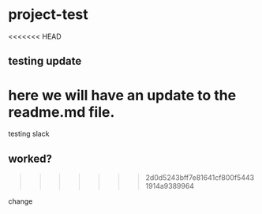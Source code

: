 # project-test
<<<<<<< HEAD
## testing update

here we will have an update to the readme.md file.
=======
testing slack
## worked?
>>>>>>> 2d0d5243bff7e81641cf800f54431914a9389964




change